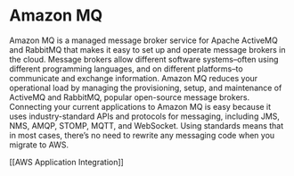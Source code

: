 # Amazon MQ
Amazon MQ is a managed message broker service for Apache ActiveMQ and RabbitMQ that makes it
easy to set up and operate message brokers in the cloud. Message brokers allow different software
systems–often using different programming languages, and on different platforms–to communicate
and exchange information. Amazon MQ reduces your operational load by managing the provisioning,
setup, and maintenance of ActiveMQ and RabbitMQ, popular open-source message brokers. Connecting
your current applications to Amazon MQ is easy because it uses industry-standard APIs and protocols for
messaging, including JMS, NMS, AMQP, STOMP, MQTT, and WebSocket. Using standards means that in
most cases, there’s no need to rewrite any messaging code when you migrate to AWS.

[[AWS Application Integration]]